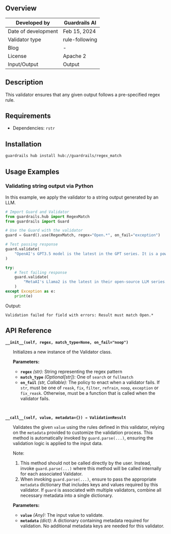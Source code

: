 ## Overview

| Developed by | Guardrails AI |
| --- | --- |
| Date of development | Feb 15, 2024 |
| Validator type | rule-following |
| Blog | - |
| License | Apache 2 |
| Input/Output | Output |

## Description

This validator ensures that any given output follows a pre-specified regex rule.

## Requirements
* Dependencies: `rstr`

## Installation

```bash
guardrails hub install hub://guardrails/regex_match
```

## Usage Examples

### Validating string output via Python

In this example, we apply the validator to a string output generated by an LLM.

```python
# Import Guard and Validator
from guardrails.hub import RegexMatch
from guardrails import Guard

# Use the Guard with the validator
guard = Guard().use(RegexMatch, regex="Open.*", on_fail="exception")

# Test passing response
guard.validate(
    "OpenAI's GPT3.5 model is the latest in the GPT series. It is a powerful language model."
)

try:
    # Test failing response
    guard.validate(
        "MetaAI's Llama2 is the latest in their open-source LLM series. It is a powerful language model."
    )
except Exception as e:
    print(e)
```
Output:
```console
Validation failed for field with errors: Result must match Open.*
```

## API Reference

**`__init__(self, regex, match_type=None, on_fail="noop")`**
<ul>

Initializes a new instance of the Validator class.

**Parameters:**

- **`regex`** _(str):_ String representing the regex pattern
- **`match_type`** _(Optional[str]):_ One of `search` or `fullmatch`
- **`on_fail`** *(str, Callable):* The policy to enact when a validator fails. If `str`, must be one of `reask`, `fix`, `filter`, `refrain`, `noop`, `exception` or `fix_reask`. Otherwise, must be a function that is called when the validator fails.

</ul>

<br>

**`__call__(self, value, metadata={}) → ValidationResult`**

<ul>

Validates the given `value` using the rules defined in this validator, relying on the `metadata` provided to customize the validation process. This method is automatically invoked by `guard.parse(...)`, ensuring the validation logic is applied to the input data.

Note:

1. This method should not be called directly by the user. Instead, invoke `guard.parse(...)` where this method will be called internally for each associated Validator.
2. When invoking `guard.parse(...)`, ensure to pass the appropriate `metadata` dictionary that includes keys and values required by this validator. If `guard` is associated with multiple validators, combine all necessary metadata into a single dictionary.

**Parameters:**

- **`value`** *(Any):* The input value to validate.
- **`metadata`** *(dict):* A dictionary containing metadata required for validation. No additional metadata keys are needed for this validator.

</ul>
